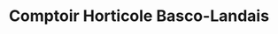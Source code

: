 ---
title: "Comptoir Horticole Basco-Landais"
url: /bayonne/comptoir-horticole-basco-landais/
shop: centre de jardinage
---